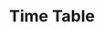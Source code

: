 ---
title: 'Time Table'
description: 'Description for project three.'
image: '/timetable.png'
link: 'https://naveen-pal.github.io/timetable_2sem/'
github: 'https://github.com/naveen-pal/timetable_2sem'
layout: ../../layouts/ProjectLayout.astro
---